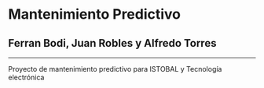 # Mantenimiento Predictivo
## Ferran Bodi, Juan Robles y Alfredo Torres
--------------------------------
Proyecto de mantenimiento predictivo para ISTOBAL y Tecnología electrónica
